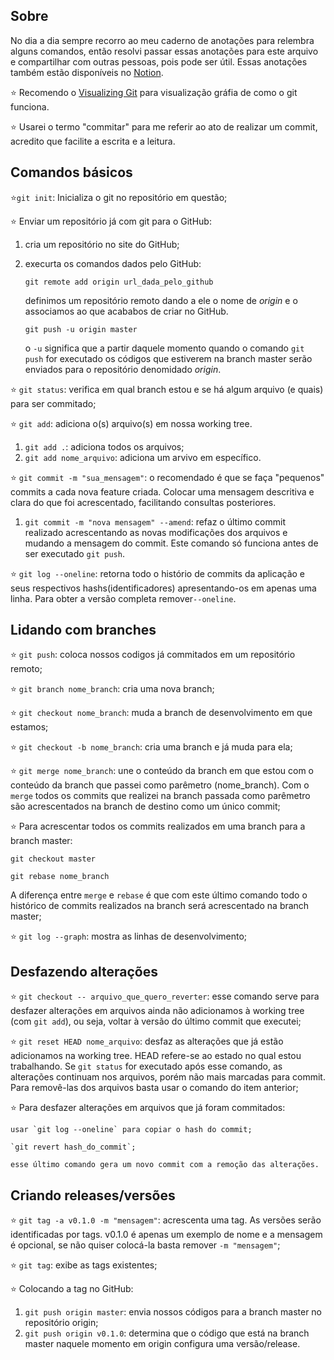 ## Sobre

No dia a dia sempre recorro ao meu caderno de anotações para relembra alguns comandos, então resolvi passar essas anotações para este arquivo e compartilhar com outras pessoas, pois pode ser útil. Essas anotações também estão disponíveis no [Notion](https://www.notion.so/Git-e-GitHub-232de171470d4f9f9e41f90f4de2153f).

⭐ Recomendo o [Visualizing Git](https://git-school.github.io/visualizing-git/) para visualização gráfia de como o git funciona.

⭐ Usarei o termo "commitar" para me referir ao ato de realizar um commit, acredito que facilite a escrita e a leitura.

## Comandos básicos

⭐`git init`: Inicializa o git no repositório em questão;

⭐ Enviar um repositório já com git para o GitHub:

1. cria um repositório no site do GitHub;
2. execurta os comandos dados pelo GitHub:

    `git remote add origin url_dada_pelo_github`

    definimos um repositório remoto dando a ele o nome de *origin* e o associamos ao que acababos de criar no GitHub.

    `git push -u origin master`

    o `-u` significa que a partir daquele momento quando o comando `git push` for executado os códigos que estiverem na branch master serão enviados para o repositório denomidado *origin*.

⭐ `git status`: verifica em qual branch estou e se há algum arquivo (e quais) para ser commitado;

⭐ `git add`: adiciona o(s) arquivo(s) em nossa working tree.

1. `git add .`: adiciona todos os arquivos;
2. `git add nome_arquivo`: adiciona um arvivo em específico.

⭐ `git commit -m "sua_mensagem"`: o recomendado é que se faça "pequenos" commits a cada nova feature criada. Colocar uma mensagem descritiva e clara do que foi acrescentado, facilitando consultas posteriores. 

1. `git commit -m "nova mensagem" --amend`: refaz o último commit realizado acrescentando as novas modificações dos arquivos e mudando a mensagem do commit. Este comando só funciona antes de ser executado `git push`.

⭐ `git log --oneline`: retorna todo o histório de commits da aplicação e seus respectivos hashs(identificadores) apresentando-os em apenas uma linha. Para obter a versão completa remover`--oneline`.

## Lidando com branches

⭐ `git push`: coloca nossos codigos já commitados em um repositório remoto;

⭐ `git branch nome_branch`: cria uma nova branch;

⭐ `git checkout nome_branch`: muda a branch de desenvolvimento em que estamos;

⭐ `git checkout -b nome_branch`: cria uma branch e já muda para ela;

⭐ `git merge nome_branch`: une o conteúdo da branch em que estou com o conteúdo da branch que passei como parêmetro (nome_branch). Com o `merge` todos os commits que realizei na branch passada como parêmetro são acrescentados na branch de destino como um único commit;

⭐ Para acrescentar todos os commits realizados em uma branch para a branch master:

`git checkout master`

`git rebase nome_branch`

A diferença entre `merge` e `rebase` é que com este último comando todo o histórico de commits realizados na branch será acrescentado na branch master;

⭐ `git log --graph`: mostra as linhas de desenvolvimento;

## Desfazendo alterações

⭐ `git checkout -- arquivo_que_quero_reverter`: esse comando serve para desfazer alterações em arquivos ainda não adicionamos à working tree (com `git add`), ou seja, voltar à versão do último commit que executei;

⭐ `git reset HEAD nome_arquivo`: desfaz as alterações que já estão adicionamos na working tree. HEAD refere-se ao estado no qual estou trabalhando. Se `git status` for executado após esse comando, as alterações continuam nos arquivos, porém não mais marcadas para commit. Para removê-las dos arquivos basta usar o comando do item anterior;

⭐ Para desfazer alterações em arquivos que já foram commitados:

    usar `git log --oneline` para copiar o hash do commit;

    `git revert hash_do_commit`;

    esse último comando gera um novo commit com a remoção das alterações.

## Criando releases/versões

⭐ `git tag -a v0.1.0 -m "mensagem"`: acrescenta uma tag. As versões serão identificadas por tags. v0.1.0 é apenas um exemplo de nome e a mensagem é opcional, se não quiser colocá-la basta remover `-m "mensagem"`;

⭐ `git tag`: exibe as tags existentes;

⭐ Colocando a tag no GitHub:

1. `git push origin master`: envia nossos códigos para a branch master no repositório origin;
2. `git push origin v0.1.0`: determina que o código que está na branch master naquele momento em origin configura uma versão/release.
